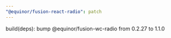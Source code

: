 ```yaml
---
"@equinor/fusion-react-radio": patch
---
```


build(deps): bump @equinor/fusion-wc-radio from 0.2.27 to 1.1.0
